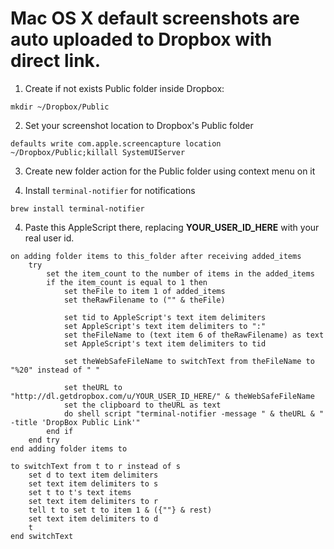 # Mac OS X default screenshots are auto uploaded to Dropbox with direct link.

1) Create if not exists Public folder inside Dropbox:

`mkdir ~/Dropbox/Public`

2) Set your screenshot location to Dropbox's Public folder

`defaults write com.apple.screencapture location ~/Dropbox/Public;killall SystemUIServer`

3) Create new folder action for the Public folder using context menu on it

4) Install `terminal-notifier` for notifications

`brew install terminal-notifier`

4) Paste this AppleScript there, replacing **YOUR_USER_ID_HERE** with your real user id.
```
on adding folder items to this_folder after receiving added_items
	try
		set the item_count to the number of items in the added_items
		if the item_count is equal to 1 then
			set theFile to item 1 of added_items
			set theRawFilename to ("" & theFile)
			
			set tid to AppleScript's text item delimiters
			set AppleScript's text item delimiters to ":"
			set theFileName to (text item 6 of theRawFilename) as text
			set AppleScript's text item delimiters to tid
			
			set theWebSafeFileName to switchText from theFileName to "%20" instead of " "
			
			set theURL to "http://dl.getdropbox.com/u/YOUR_USER_ID_HERE/" & theWebSafeFileName
			set the clipboard to theURL as text
			do shell script "terminal-notifier -message " & theURL & " -title 'DropBox Public Link'"
		end if
	end try
end adding folder items to

to switchText from t to r instead of s
	set d to text item delimiters
	set text item delimiters to s
	set t to t's text items
	set text item delimiters to r
	tell t to set t to item 1 & ({""} & rest)
	set text item delimiters to d
	t
end switchText
```
